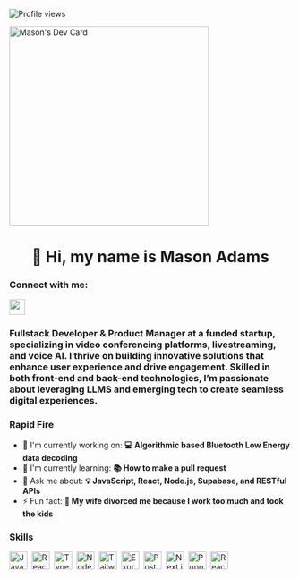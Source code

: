 

![Profile views](https://komarev.com/ghpvc/?username=masonthemaker&label=Profile%20views&color=0e75b6&style=flat)

<a href="https://app.daily.dev/masonthemaker"><img src="https://api.daily.dev/devcards/v2/dBILJ8ozeLZo99BjzCzfr.png?r=4kh&type=default" width="356" alt="Mason's Dev Card"/></a>

<div id="toc">
  <ul align="center" style="list-style: none">
    <summary>
      <h1>
        👋 Hi, my name is Mason Adams
      </h1>
    </summary>
  </ul>
</div>

**<h3 align="left">Connect with me:</h3>** 
<p align="left"> <a href="https://www.linkedin.com/in/masonadamstx/" target="_blank"><img src="https://img.shields.io/badge/LinkedIn-0077B5?style=for-the-badge&logo=linkedin&logoColor=white" height="28" style="margin-right: 4px"></a></p>

 **<h3 align="left">Fullstack Developer & Product Manager at a funded startup, specializing in video conferencing platforms, livestreaming, and voice AI. I thrive on building innovative solutions that enhance user experience and drive engagement. Skilled in both front-end and back-end technologies, I’m passionate about leveraging LLMS and emerging tech to create seamless digital experiences.</h3>**

**<h3 align="left">Rapid Fire</h3>**

- 💼 I'm currently working on: **💻 Algorithmic based Bluetooth Low Energy data decoding**
- 🌱 I'm currently learning: **📚 How to make a pull request**
- 💬 Ask me about: **💡 JavaScript, React, Node.js, Supabase, and RESTful APIs**
- ⚡ Fun fact: **🎢 My wife divorced me because I work too much and took the kids**

 **<h3 align="left">Skills</h3>**

<p align="left"><img src="https://img.shields.io/badge/JavaScript-F7DF1C?logo=javascript&logoColor=white" height="32" alt="JavaScript" style="margin-right: 4px"> <img src="https://img.shields.io/badge/React-20232A?logo=react&logoColor=61DAFB" height="32" alt="React" style="margin-right: 4px"> <img src="https://img.shields.io/badge/TypeScript-3178C6?logo=typescript&logoColor=white" height="32" alt="TypeScript" style="margin-right: 4px"> <img src="https://img.shields.io/badge/Node.js-8CC84B?logo=node.js&logoColor=white" height="32" alt="Node.js" style="margin-right: 4px"> <img src="https://img.shields.io/badge/Tailwind_CSS-38B2AC?logo=tailwind-css&logoColor=white" height="32" alt="Tailwind CSS" style="margin-right: 4px"> <img src="https://img.shields.io/badge/Express-000000?logo=express&logoColor=white" height="32" alt="Express" style="margin-right: 4px"> <img src="https://img.shields.io/badge/PostgreSQL-316192?logo=postgresql&logoColor=white" height="32" alt="PostgreSQL" style="margin-right: 4px"> <img src="https://cdn.jsdelivr.net/gh/devicons/devicon/icons/nextjs/nextjs-original.svg" height="32" alt="Next.js" style="margin-right: 4px"> <img src="https://cdn.jsdelivr.net/gh/devicons/devicon/icons/puppeteer/puppeteer-original.svg" height="32" alt="Puppeteer" style="margin-right: 4px"> <img src="https://cdn.jsdelivr.net/gh/devicons/devicon/icons/react/react-original.svg" height="32" alt="React Native" style="margin-right: 4px"></p>

